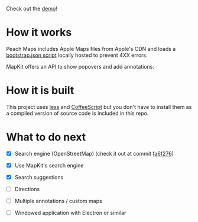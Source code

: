 Check out the [demo](https://sumolari.github.io/PeachMaps/)!

# How it works

Peach Maps includes Apple Maps files from Apple's CDN and loads a [bootstrap.json script](https://github.com/Sumolari/PeachMaps/blob/gh-pages/bootstrap.json) locally hosted to prevent 4XX errors.

MapKit offers an API to show popovers and add annotations.

# How it is built

This project uses [less](http://lesscss.org/) and [CoffeeScript](http://coffeescript.org/) but you don't have to install them as a compiled version of source code is included in this repo.

# What to do next

- [x] Search engine (OpenStreetMap) (check it out at commit [fa6f276](https://github.com/Sumolari/PeachMaps/commit/fa6f276ddff418bd477a36379d4d148401fb1b40))
- [x] Use MapKit's search engine
- [x] Search suggestions
- [ ] Directions
- [ ] Multiple annotations / custom maps
- [ ] Windowed application with Electron or similar

